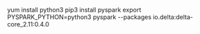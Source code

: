 yum install python3
pip3 install pyspark
export PYSPARK_PYTHON=python3
pyspark --packages io.delta:delta-core_2.11:0.4.0
